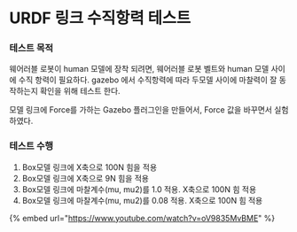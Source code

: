 # URDF 링크 수직항력 테스트

### 테스트 목적

웨어러블 로봇이 human 모델에 장착 되려면,  웨어러블 로봇 벨트와 human 모델 사이에 수직 항력이 필요하다. gazebo 에서 수직항력에 따라 두모델  사이에 마찰력이 잘 동작하는지  확인을 위해 테스트 한다.

모델 링크에 Force를 가하는 Gazebo 플러그인을 만들어서, Force 값을 바꾸면서 실험하였다.

### 테스트 수행

1. Box모델 링크에 X축으로 100N 힘을 적용
2. Box모델 링크에 X축으로 9N 힘을 적용
3. Box모델 링크에 마찰계수(mu, mu2)를  1.0 적용. X축으로 100N 힘 적용
4. Box모델 링크에 마찰계수(mu, mu2)를  0.08 적용. X축으로 100N 힘 적용&#x20;

{% embed url="https://www.youtube.com/watch?v=oV9835MvBME" %}



